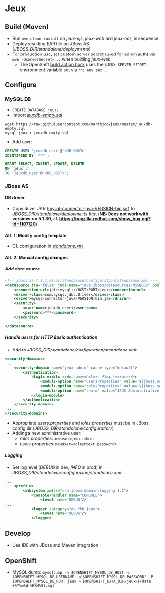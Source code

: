 # Jeux

## Build (Maven)

- Run `mvn clean install` on _jeux-ejb_, _jeux-web_ and  _jeux-ear_, in sequence
- Deploy resulting EAR file on JBoss AS (_JBOSS_DIR/standalone/deployments_)
- For production use, set custom server secret (used for admin auth) via `mvn -DserverSecret=...` when building _jeux-web_
    - The OpenShift [build action hook](https://github.com/marthjod/jeux/blob/master/.openshift/action_hooks/build) uses the `$JEUX_SERVER_SECRET` environment variable set via `rhc env set ...`

## Configure

### MySQL DB

- `CREATE DATABASE jeux;`
- Import [_jeuxdb-empty.sql_](https://github.com/marthjod/jeux/blob/master/jeuxdb-empty.sql)
```
wget https://raw.githubusercontent.com/marthjod/jeux/master/jeuxdb-empty.sql
mysql jeux < jeuxdb-empty.sql
```
- Add user:

```sql
CREATE USER 'jeuxdb_user'@'<DB_HOST>'
IDENTIFIED BY '***';

GRANT SELECT, INSERT, UPDATE, DELETE
ON `jeux`.*
TO 'jeuxdb_user'@'<DB_HOST>';
```

### JBoss AS

#### DB driver

- Copy driver JAR ([mysql-connector-java-VERSION-bin.jar](http://dev.mysql.com/downloads/connector/j/)) to  _JBOSS_DIR/standalone/deployments_ first (**NB: Does not work with versions >= 5.1.30, cf. https://bugzilla.redhat.com/show_bug.cgi?id=1107120**)

#### Alt. 1: Modify config template

- Cf. configuration in [_standalone.xml_](https://github.com/marthjod/jeux/blob/master/.openshift/config/standalone.xml)

#### Alt. 2: Manual config changes

##### Add data source

```xml
<!-- jboss-as-7.1.1.Final/standalone/configuration/standalone.xml -->
<datasource jta="false" jndi-name="java:jboss/datasources/MySQLDS" pool-name="MySQLDS" enabled="true" use-ccm="false">
    <connection-url>jdbc:mysql://HOST:PORT/jeux</connection-url>
    <driver-class>com.mysql.jdbc.Driver</driver-class>
    <driver>mysql-connector-java-VERSION-bin.jar</driver>
    <security>
        <user-name>jeuxdb_user</user-name>
        <password>***</password>
    </security>
    ...
</datasource>
```

##### Handle users for HTTP Basic authentication

- Add to _JBOSS_DIR/standalone/configuration/standalone.xml_:

```xml
<security-domains>
...
    <security-domain name="jeux-admin" cache-type="default">
        <authentication>
            <login-module code="UsersRoles" flag="required">
                <module-option name="usersProperties" value="${jboss.server.config.dir}/users.properties"/>
                <module-option name="rolesProperties" value="${jboss.server.config.dir}/roles.properties"/>
                <module-option name="realm" value="JEUX Administrative view"/>
            </login-module>
        </authentication>
    </security-domain>
...
</security-domains>
```

- Appropriate _users.properties_ and _roles.properties_ must be in JBoss config dir (_JBOSS_DIR/standalone/configuration/_)
- Adding a new administrative user:
    - _roles.properties_: `newuser=jeux-admin`
    - _users.properties_: `newuser=<cleartext password>`

##### Logging

- Set log level (_DEBUG_ in dev, _INFO_ in prod) in _JBOSS_DIR/standalone/configuration/standalone.xml_:

```xml
...
    <profile>
        <subsystem xmlns="urn:jboss:domain:logging:1.1">
            <console-handler name="CONSOLE">
                <level name="DEBUG"/>
...
            <logger category="de.fhb.jeux">
                <level name="DEBUG"/>
            </logger>
```


## Develop

- Use IDE with JBoss and Maven integration

## OpenShift

- MySQL dump: `mysqldump -h $OPENSHIFT_MYSQL_DB_HOST -u $OPENSHIFT_MYSQL_DB_USERNAME -p"$OPENSHIFT_MYSQL_DB_PASSWORD" -P $OPENSHIFT_MYSQL_DB_PORT jeux > $OPENSHIFT_DATA_DIR/jeux-$(date +%Y%m%d-%H%M%S).sql`
